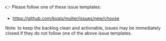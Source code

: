 👉 Please follow one of these issue templates:
- https://github.com/koajs/multer/issues/new/choose

Note: to keep the backlog clean and actionable, issues may be immediately closed if they do not follow one of the above issue templates.